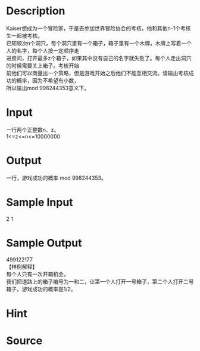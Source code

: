 
# Description

<div class="content"><div>Kaiser想成为一个冒险家，于是去参加世界冒险协会的考核，他和其他n-1个考核生一起被考核。</div>
<div>已知顺次n个洞穴，每个洞穴里有一个箱子，箱子里有一个木牌，木牌上写着一个人的名字，每个人按一定顺序走</div>
<div>进房间，打开最多z个箱子，如果其中没有自己的名字就失败了。每个人走出洞穴的时候需要关上箱子。考核开始</div>
<div>前他们可以商量出一个策略，但是游戏开始之后他们不能互相交流。请输出考核成功的概率，因为不希望有小数，</div>
<div>所以输出mod 998244353意义下。</div>
<p></p></div>

# Input

<div class="content"><div>一行两个正整数n、z。</div>
<div>1&lt;=z&lt;=n&lt;=10000000</div></div>

# Output

<div class="content"><div>一行，游戏成功的概率 mod 998244353。</div>
<p></p></div>

# Sample Input

<div class="content"><span class="sampledata">2 1</span></div>

# Sample Output

<div class="content"><span class="sampledata">499122177<br/>
【样例解释】<br/>
每个人只有一次开箱机会。<br/>
我们把道路上的箱子编号为一和二，让第一个人打开一号箱子，第二个人打开二号箱子，游戏成功的概率是1/2。</span></div>

# Hint

<div class="content"><p></p></div>

# Source

<div class="content"><p><a href="problemset.php?search="></a></p></div>

